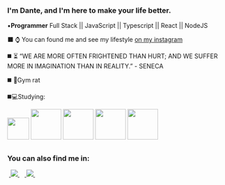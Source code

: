 ### I'm Dante, and I'm here to make your life better.
▪️**Programmer** Full Stack || JavaScript || Typescript || React || NodeJS

⬛ ⌚ You can found me and see my lifestyle [on my instagram](https://instagram.com/danterodrigues_?igshid=OGQ5ZDc2ODk2ZA==) 

◼️ ⏳ “WE ARE MORE OFTEN FRIGHTENED THAN HURT; AND WE SUFFER MORE IN IMAGINATION THAN IN REALITY.” - SENECA

◼️ 💪Gym rat

◼️💻Studying:
<div display = "inline">
<img width = 50 height = 50 src="https://cdn.jsdelivr.net/gh/devicons/devicon/icons/javascript/javascript-original.svg" />
<img wifth = 70 height = 70 src="https://cdn.jsdelivr.net/gh/devicons/devicon/icons/nodejs/nodejs-original-wordmark.svg" />
<img wifth = 70 height = 70 img src="https://cdn.jsdelivr.net/gh/devicons/devicon@latest/icons/react/react-original-wordmark.svg" />
<img wifth = 70 height = 70 src="https://cdn.jsdelivr.net/gh/devicons/devicon@latest/icons/typescript/typescript-original.svg" />
<img wifth = 70 height = 70 src="https://cdn.jsdelivr.net/gh/devicons/devicon@latest/icons/postgresql/postgresql-original-wordmark.svg" />
</div>

##

### You can also find me in:

&nbsp;<a href="https://www.linkedin.com/in/danterodrigues/">
  <img src="https://img.shields.io/badge/linkedin-%230077B5.svg?style=for-the-badge&logo=linkedin&logoColor=white">
</a>&nbsp;
&nbsp;<a href="https://instagram.com/danterodrigues_?igshid=OGQ5ZDc2ODk2ZA==">
  <img src="https://img.shields.io/badge/Instagram-%23E4405F.svg?style=for-the-badge&logo=Instagram&logoColor=white">
</a>&nbsp;
          



<!--
**DanteRael/DanteRael** is a ✨ _special_ ✨ repository because its `README.md` (this file) appears on your GitHub profile.

Here are some ideas to get you started:

- 🔭 I’m currently working on ...
- 🌱 I’m currently learning ...
- 👯 I’m looking to collaborate on ...
- 🤔 I’m looking for help with ...
- 💬 Ask me about ...
- 📫 How to reach me: ...
- 😄 Pronouns: ...
- ⚡ Fun fact: ...
-->
